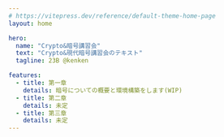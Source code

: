 ```yaml
---
# https://vitepress.dev/reference/default-theme-home-page
layout: home

hero:
  name: "Crypto&暗号講習会"
  text: "Crypto&現代暗号講習会のテキスト"
  tagline: 23B @kenken

features:
  - title: 第一章
    details: 暗号についての概要と環境構築をします(WIP)
  - title: 第二章
    details: 未定
  - title: 第三章
    details: 未定
---
```


